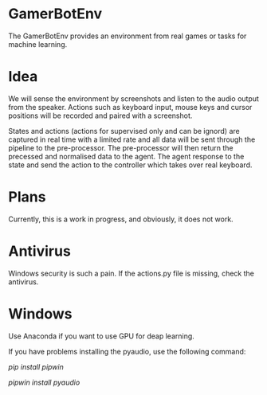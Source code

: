 # GamerBotEnv

The GamerBotEnv provides an environment from real games or tasks for machine learning.

# Idea

We will sense the environment by screenshots and listen to the audio output from the speaker. Actions such as keyboard input,
mouse keys and cursor positions will be recorded and paired with a screenshot.

States and actions (actions for supervised only and can be ignord) are captured in real time with a limited rate and all data will be sent through the pipeline to the
pre-processor. The pre-processor will then return the precessed and normalised data to the agent. The agent response to the state and send the action to the controller which takes over real keyboard.

# Plans
Currently, this is a work in progress, and obviously, it does not work.

# Antivirus
Windows security is such a pain. If the actions.py file is missing, check the antivirus.

# Windows
Use Anaconda if you want to use GPU for deap learning.

If you have problems installing the pyaudio, use the following command:

*pip install pipwin*

*pipwin install pyaudio*
